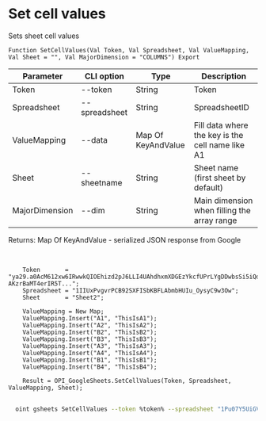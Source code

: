 ﻿---
sidebar_position: 1
---

# Set cell values
 Sets sheet cell values



`Function SetCellValues(Val Token, Val Spreadsheet, Val ValueMapping, Val Sheet = "", Val MajorDimension = "COLUMNS") Export`

  | Parameter | CLI option | Type | Description |
  |-|-|-|-|
  | Token | --token | String | Token |
  | Spreadsheet | --spreadsheet | String | SpreadsheetID |
  | ValueMapping | --data | Map Of KeyAndValue | Fill data where the key is the cell name like A1 |
  | Sheet | --sheetname | String | Sheet name (first sheet by default) |
  | MajorDimension | --dim | String | Main dimension when filling the array range |

  
  Returns:  Map Of KeyAndValue - serialized JSON response from Google

<br/>




```bsl title="Code example"
    Token       = "ya29.a0AcM612xw6IRwwkQIOEhizd2pJ6LLI4UAhdhxmXDGEzYkcfUPrLYgDDwbsSi5iQdc78WPs_1_Qor5KipuV6mAIvr6z-AKzrBaMT4erIR5T...";
    Spreadsheet = "1IIUxPvgvrPCB92SXFISbKBFLAbmbHUIu_OysyC9w3Ow";
    Sheet       = "Sheet2";

    ValueMapping = New Map;
    ValueMapping.Insert("A1", "ThisIsA1");
    ValueMapping.Insert("A2", "ThisIsA2");
    ValueMapping.Insert("B2", "ThisIsB2");
    ValueMapping.Insert("B3", "ThisIsB3");
    ValueMapping.Insert("A3", "ThisIsA3");
    ValueMapping.Insert("A4", "ThisIsA4");
    ValueMapping.Insert("B1", "ThisIsB1");
    ValueMapping.Insert("B4", "ThisIsB4");

    Result = OPI_GoogleSheets.SetCellValues(Token, Spreadsheet, ValueMapping, Sheet);
```



```sh title="CLI command example"
    
  oint gsheets SetCellValues --token %token% --spreadsheet "1Pu07Y5UiGVfW4fqfP7tcSQtdSX_2wdm2Ih23zlxJJwc" --data %data% --sheetname "Sheet2" --dim %dim%

```

```json title="Result"

```
